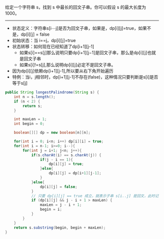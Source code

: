 给定一个字符串 s，找到 s 中最长的回文子串。你可以假设 s 的最大长度为 1000。  

***
- 状态定义：字符串s[i⋯j]是否为回文子串，如果是，dp[i][j]=true，如果不是，dp[i][j] = false
- 初始状态：当 i==j，dp[i][j]=true
- 状态转移：如何现在已经知道了dp[i+1][j-1]
    - 如果s[i]==s[j]那么说明只要dp[i+1][j−1]是回文子串，那么是dp[i][j]也就是回文子串
    - 如果s[i]!=s[j],那么说明dp[i][j]必定不是回文子串。
- 因为dp[i][j]依赖dp[i+1][j-1],所以要从右下角开始遍历
- 特例：当i，j相邻时，dp[i+1][j-1]不存在(false)，这种情况只要判断是s[i]是否等于s[j]

```Java
public String longestPalindrome(String s) {
    int n = s.length();
    if (n < 2) {
        return s;
    }

    int maxLen = 1;
    int begin = 0;

    boolean[][] dp = new boolean[n][n];

    for(int i = 0; i<n; i++) dp[i][i] = true;
    for(int i = n-1; i>=0; i--){
        for(int j = i+1; j<n; j++){
            if(s.charAt(i) == s.charAt(j)) {
                if(j - i == 1){
                    dp[i][j] = true;
                }else{
                    dp[i][j] = dp[i+1][j-1]; 
                }
            }else{
                dp[i][j] = false;
            }
            // 只要 dp[i][j] == true 成立，就表示子串 s[i..j] 是回文，此时记录回文长度和起始位置
            if (dp[i][j] && j - i + 1 > maxLen) {
                maxLen = j - i + 1;
                begin = i;
            }
        }
    }
    return s.substring(begin, begin + maxLen);
}
```